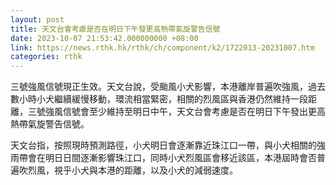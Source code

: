 ```yaml
---
layout: post
title: 天文台會考慮是否在明日下午發更高熱帶氣旋警告信號
date: 2023-10-07 21:53:42.000000000 +08:00
link: https://news.rthk.hk/rthk/ch/component/k2/1722013-20231007.htm
categories: rthk
---
```


三號強風信號現正生效。天文台說，受颱風小犬影響，本港離岸普遍吹強風，過去數小時小犬繼續緩慢移動，環流相當緊密，相關的烈風區與香港仍然維持一段距離，三號強風信號會至少維持至明日中午，天文台會考慮是否在明日下午發出更高熱帶氣旋警告信號。

天文台指，按照現時預測路徑，小犬明日會逐漸靠近珠江口一帶，與小犬相關的強雨帶會在明日日間逐漸影響珠江口，同時小犬烈風區會移近該區，本港屆時會否普遍吹烈風，視乎小犬與本港的距離，以及小犬的減弱速度。
